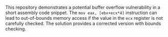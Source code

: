 This repository demonstrates a potential buffer overflow vulnerability in a short assembly code snippet. The `mov eax, [ebx+ecx*4]` instruction can lead to out-of-bounds memory access if the value in the `ecx` register is not carefully checked. The solution provides a corrected version with bounds checking.
